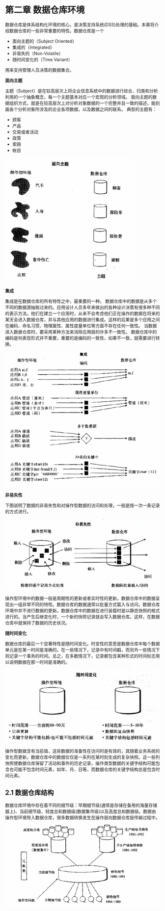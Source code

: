 # 第二章 数据仓库环境

数据仓库是体系结构化环境的核心，是决策支持系统(DSS)处理的基础。本章将介绍数据仓库的一些非常重要的特性。数据仓库是一个

- 面向主题的（Subject Oriented） 
- 集成的（Integrated） 
- 非易失的（Non-Volatile） 
- 随时间变化的（Time Variant） 

用来支持管理人员决策的数据集合。

**面向主题**

主题（Subject）是在较高层次上将企业信息系统中的数据进行综合、归类和分析利用的一个抽象概念，每一个主题基本对应一个宏观的分析领域。 面向主题的数据组织方式，就是在较高层次上对分析对象数据的一个完整并且一致的描述，能刻画各个分析对象所涉及的企业各项数据，以及数据之间的联系。 典型的主题有：

- 顾客
- 产品
- 交易或者活动
- 政策
- 索赔
- 帐目

![](img/2-1.jpg)

**集成**

集成是在数据仓库的所有特性之中，最重要的一种。 数据仓库中的数据是从多个不同的数据源抽取过来的。应用设计人员多年来做出的各种设计决策有很多种不同的表示方法。他们在建立一个应用时，从来不会考虑他们正在操作的数据在将来的某天会进入数据仓库，并与其他应用的数据进行集成。这样的后果是多个应用之间在编码、命名习惯、物理属性、属性度量单位等方面不存在任何一致性。 当数据进入数据仓库时，要采用某种方法来消除应用层的许多不一致性。 数据仓库中的编码是何表现形式并不重要，重要的是编码的一致性，如果不一致，就需要进行转换。

![](img/2-2.jpg)

**非易失性**

下图说明了数据的非易失性和对操作型数据的访问和处理，一般是按一次一条记录的方式进行。

![](img/2-3.jpg)

操作型环境中的数据一般是周期性的更新或者实时性的更新。数据仓库中的数据呈现出一组非常不同的特性。数据仓库的数据通常以批量方式载入与访问。数据仓库环境中并不进行数据的更新。数据仓库中的数据在进行装载时是以静态快照的格式进行的。当产生后继变化时，一个新的快照记录就会写入数据仓库。这样，在数据仓库中就保持了数据的历史状况。

**随时间变化**

数据仓库的最后一个显著特性是随时间变化。时变性的意思是数据仓库中每个数据单元是在某一时间是准确的。在一些情况下，记录中有时间戳，而另外一些情况下则记录一个事务的时间。总之，在多数情况下，记录都包含某种形式的时间标志用以说明数据在那一时间是准确的。

![](img/2-4.jpg)

操作型数据含有当前值，这些数据的准备性在访问时是有效的，其随着业务系统的变化而更新。数据仓库中的数据仅仅是一系列在某时刻生成的复杂快照。这一些列快照使数据仓库保留了活动和事件的历史记录，操作类型数据的关键字结构可能包含也可能不包含时间元素，如年、月、日等，而数据仓库的关键字结构总是包含时间元素。

## 2.1 数据仓库结构

数据仓库环境中存在着不同的细节级：早期细节级(通常是存储在备用的海量存储器上)、当前细节级、轻度总和数据级(数据集市级)以及高度总和数据级。数据由操作型环境导入数据仓库，很多数据转换发生在操作层向数据仓库层传输过程中。

![](img/2-5.jpg)